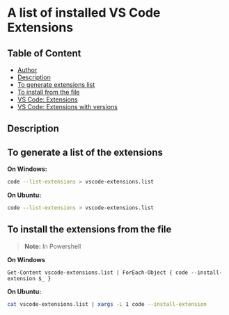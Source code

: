 # A list of installed VS Code Extensions

## Table of Content
- [Author](#author)
- [Description](#description)
- [To generate extensions list](#to-generate-a-list-of-the-extensions)
- [To install from the file](#to-install-the-extensions-from-the-file)
- [VS Code: Extensions](vscode-extensions.list)
- [VS Code: Extensions with versions](vscode-extensions-version.list)

## Description

## To generate a list of the extensions

**On Windows:**

```bash
code --list-extensions > vscode-extensions.list
```

**On Ubuntu:**

```bash
code --list-extensions > vscode-extensions.list
```

## To install the extensions from the file

> **Note:** In Powershell

**On Windows**

```pwsh
Get-Content vscode-extensions.list | ForEach-Object { code --install-extension $_ }
```

**On Ubuntu:**

```bash
cat vscode-extensions.list | xargs -L 1 code --install-extension
```

